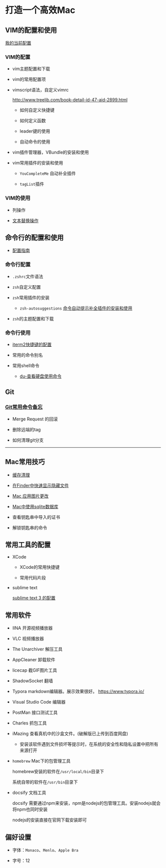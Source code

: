 # 打造一个高效Mac

## VIM的配置和使用

[我的当前配置](/vi_editor/my_configration.md)

### VIM的配置

* vim主题配置和下载

* vim的常用配置项

* vimscript语法，自定义vimrc

    http://www.treelib.com/book-detail-id-47-aid-2899.html

    * 如何自定义快捷键

    * 如何定义函数

    * leader键的使用

    * 自动命令的使用

* vim插件管理器，VBundle的安装和使用

* vim常用插件的安装和使用

    * `YouCompleteMe` 自动补全插件

    * `tagList`插件

### VIM的使用

* 列操作

* [文本替换操作](/vi_editor/vim_replace.md)

## 命令行的配置和使用

* [配置指南](/command_line_tool/command_line_tool_guide.md)

### 命令行配置

* `.zshrc`文件语法

* `zsh`自定义配置

* `zsh`常用插件的安装

    * `zsh-autosuggestions` [命令自动提示补全插件的安装和使用](/command_line_tool/autosuggestion_plugin.md)

* `zsh`的主题配置和下载

### 命令行使用

* [iterm2快捷键的配置](/command_line_tool/iterm2_keymap.md)

* 常用的命令别名

* 常用shell命令

    * [du-查看硬盘使用命令](/command_line_tool/diskusage_command.md)

## Git 

### [Git常用命令备忘](/git/git_faq.md)

* Merge Request 的回滚

* 删除远端的tag

* 如何清理git分支

***

## Mac常用技巧

 * [缓存清理](/frequently_used_skill/缓存清理.md)

 * [在Finder中快速显示隐藏文件](/frequently_used_skill/frequently-used.md?id=finder中快速显示隐藏文件)

 * [Mac 应用图片更改](/frequently_used_skill/frequently-used.md)

 * [Mac中使用sqlite数据库](/frequently_used_skill/how_to_use_sqlite.md)

 * 查看钥匙串中导入的证书

 * 解锁钥匙串的命令

 ## 常用工具的配置

* XCode

    * XCode的常用快捷键

    * 常用代码片段

* sublime text 

    [sublime text 3 的配置](daily_tool_config/sublime_text_config.md)

## 常用软件

 * IINA 开源视频播放器

 * VLC 视频播放器

 * The Unarchiver 解压工具

 * AppCleaner 卸载软件

 * licecap 截GIF图片工具

 * ShadowSocket 翻墙

 * Typora markdown编辑器。展示效果很好。 https://www.typora.io/

 * Visual Studio Code 编辑器

 * PostMan 接口测试工具

 * Charles 抓包工具

 * iMazing 查看真机中的沙盒文件。(破解版已上传到百度网盘)
    
    * 安装该软件遇到文件损坏等提示时，在系统的安全性和隐私设置中把所有来源打开

 * `homebrew` Mac下的包管理工具

    homebrew安装的软件在`/usr/local/bin`目录下

    系统自带的软件在`/usr/bin`目录下

* docsify 文档工具

    docsify 需要通过npm来安装，npm是nodejs的包管理工具。安装nodejs就会将npm也同时安装

    nodejs的安装直接在官网下载安装即可

## 偏好设置

* 字体：`Monaco`、`Menlo`、`Apple Bra`

* 字号：12